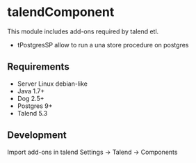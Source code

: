 # talendComponent

This module includes add-ons required by talend etl.

* tPostgresSP allow to run a una store procedure on postgres 

## Requirements 

* Server Linux debian-like
* Java 1.7+
* Dog 2.5+
* Postgres 9+
* Talend 5.3

## Development

Import add-ons in talend Settings -> Talend -> Components 

